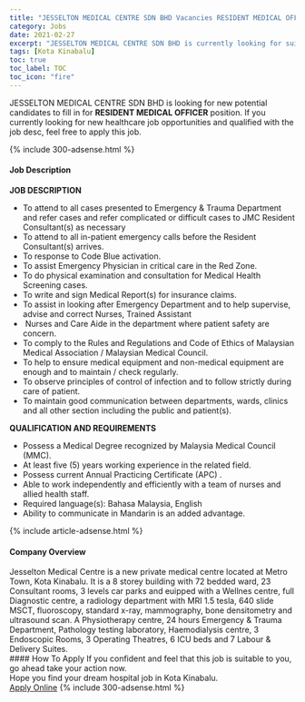 ```yaml
---
title: "JESSELTON MEDICAL CENTRE SDN BHD Vacancies RESIDENT MEDICAL OFFICER" 
category: Jobs 
date: 2021-02-27 
excerpt: "JESSELTON MEDICAL CENTRE SDN BHD is currently looking for suitable person to fill in the RESIDENT MEDICAL OFFICER which positioned at Kota Kinabalu" 
tags: [Kota Kinabalu] 
toc: true 
toc_label: TOC 
toc_icon: "fire" 
--- 
```


<p>JESSELTON MEDICAL CENTRE SDN BHD is looking for new potential candidates to fill in for <b>RESIDENT MEDICAL OFFICER</b> position. If you currently looking for new healthcare job opportunities and qualified with the job desc, feel free to apply this job.
</p>{% include 300-adsense.html %} 
<div><div><h4>Job Description</h4></div><div><div><span><div><p><strong>JOB DESCRIPTION</strong></p><ul><li>To attend to all cases presented to Emergency &amp; Trauma Department and refer cases and refer complicated or difficult cases to JMC Resident Consultant(s) as necessary</li><li>To attend to all in-patient emergency calls before the Resident Consultant(s) arrives.</li><li>To response to Code Blue activation.</li><li>To assist Emergency Physician in critical care in the Red Zone.</li><li>To do physical examination and consultation for Medical Health Screening cases.</li><li>To write and sign Medical Report(s) for insurance claims.</li><li>To assist in looking after Emergency Department and to help supervise, advise and correct Nurses, Trained Assistant</li><li>&#160;Nurses and Care Aide in the department where patient safety are concern.</li><li>To comply to the Rules and Regulations and Code of Ethics of Malaysian Medical Association / Malaysian Medical Council.</li><li>To help to ensure medical equipment and non-medical equipment are enough and to maintain / check regularly.</li><li>To observe principles of control of infection and to follow strictly during care of patient.</li><li>To maintain good communication between departments, wards, clinics and all other section including the public and patient(s).</li></ul><p><strong>QUALIFICATION AND REQUIREMENTS</strong></p><ul><li>Possess a Medical Degree recognized by Malaysia Medical Council (MMC).</li><li>At least five (5) years working experience in the related field.</li><li>Possess current Annual Practicing Certificate (APC) .</li><li>Able to work independently and efficiently with a team of nurses and allied health staff.</li><li>Required language(s): Bahasa Malaysia, English</li><li>Ability to communicate in Mandarin is an added advantage.</li></ul></div></span></div></div></div> 
{% include article-adsense.html %} 
<div><div><h4>Company Overview</h4></div><div><div><span><div><div>Jesselton Medical Centre is a new private medical centre located&#160;at Metro Town, Kota Kinabalu. It is a 8 storey building with&#160;72 bedded ward,&#160;23 Consultant rooms, 3 levels car parks and euipped with a Wellnes centre, full Diagnostic centre, a radiology department with MRI 1.5 tesla, 640 slide MSCT, fluoroscopy, standard x-ray, mammography, bone densitometry and ultrasound scan. A Physiotherapy centre, 24 hours Emergency &amp; Trauma Department, Pathology testing laboratory, Haemodialysis centre, 3 Endoscopic Rooms, 3 Operating Theatres, 6&#160;ICU beds and 7 Labour &amp; Delivery Suites.</div></div></span></div></div></div> 
#### How To Apply 
If you confident and feel that this job is suitable to you, go ahead take your action now. <br/> 
Hope you find your dream hospital job in Kota Kinabalu. <br/> 
<a href="https://www.jobstreet.com.my/en/job/resident-medical-officer-4481802?jobId=jobstreet-my-job-4481802" class="btn btn--warning" target="_blank" rel="nofollow noopenner">Apply Online</a> 
{% include 300-adsense.html %} 